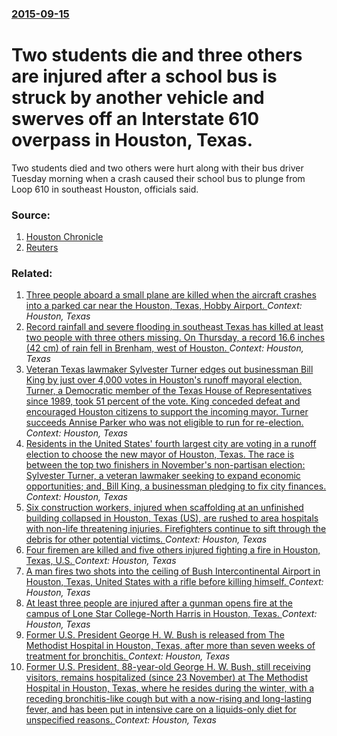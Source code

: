 ### [2015-09-15](/news/2015/09/15/index.md)

# Two students die and three others are injured after a school bus is struck by another vehicle and swerves off an Interstate 610 overpass in Houston, Texas. 

Two students died and two others were hurt along with their bus driver Tuesday morning when a crash caused their school bus to plunge from Loop 610 in southeast Houston, officials said.


### Source:

1. [Houston Chronicle](http://www.chron.com/houston/article/School-crash-along-South-Loop-6505292.php)
2. [Reuters](http://www.reuters.com/article/2015/09/15/us-usa-houston-bus-idUSKCN0RF1LR20150915)

### Related:

1. [Three people aboard a small plane are killed when the aircraft crashes into a parked car near the Houston, Texas, Hobby Airport. ](/news/2016/06/9/three-people-aboard-a-small-plane-are-killed-when-the-aircraft-crashes-into-a-parked-car-near-the-houston-texas-hobby-airport.md) _Context: Houston, Texas_
2. [Record rainfall and severe flooding in southeast Texas has killed at least two people with three others missing. On Thursday, a record 16.6 inches (42 cm) of rain fell in Brenham,  west of Houston. ](/news/2016/05/27/record-rainfall-and-severe-flooding-in-southeast-texas-has-killed-at-least-two-people-with-three-others-missing-on-thursday-a-record-16-6.md) _Context: Houston, Texas_
3. [Veteran Texas lawmaker Sylvester Turner edges out  businessman Bill King by just over 4,000 votes in Houston's runoff mayoral election.  Turner, a Democratic member of the Texas House of Representatives since 1989, took 51 percent of the vote.  King conceded defeat and encouraged  Houston citizens to support the incoming mayor. Turner succeeds Annise Parker who was not eligible to run for re-election.  ](/news/2015/12/13/veteran-texas-lawmaker-sylvester-turner-edges-out-businessman-bill-king-by-just-over-4-000-votes-in-houston-s-runoff-mayoral-election-tur.md) _Context: Houston, Texas_
4. [Residents in the United States' fourth largest city are voting in a runoff election to choose the new mayor of Houston, Texas. The race is between the top two finishers in November's non-partisan election: Sylvester Turner, a veteran lawmaker seeking to expand economic opportunities; and, Bill King, a businessman pledging to fix city finances. ](/news/2015/12/12/residents-in-the-united-states-fourth-largest-city-are-voting-in-a-runoff-election-to-choose-the-new-mayor-of-houston-texas-the-race-is-b.md) _Context: Houston, Texas_
5. [Six construction workers, injured when scaffolding at an unfinished building collapsed in Houston, Texas (US), are rushed to area hospitals with  non-life threatening injuries. Firefighters continue to sift through the debris for other potential victims. ](/news/2015/10/16/six-construction-workers-injured-when-scaffolding-at-an-unfinished-building-collapsed-in-houston-texas-us-are-rushed-to-area-hospitals.md) _Context: Houston, Texas_
6. [Four firemen are killed and five others injured fighting a fire in Houston, Texas, U.S. ](/news/2013/05/31/four-firemen-are-killed-and-five-others-injured-fighting-a-fire-in-houston-texas-u-s.md) _Context: Houston, Texas_
7. [A man fires two shots into the ceiling of Bush Intercontinental Airport in Houston, Texas, United States with a rifle before killing himself. ](/news/2013/05/2/a-man-fires-two-shots-into-the-ceiling-of-bush-intercontinental-airport-in-houston-texas-united-states-with-a-rifle-before-killing-himself.md) _Context: Houston, Texas_
8. [At least three people are injured after a gunman opens fire at the campus of Lone Star College-North Harris in Houston, Texas. ](/news/2013/01/22/at-least-three-people-are-injured-after-a-gunman-opens-fire-at-the-campus-of-lone-star-collegeanorth-harris-in-houston-texas.md) _Context: Houston, Texas_
9. [Former U.S. President George H. W. Bush is released from The Methodist Hospital in Houston, Texas, after more than seven weeks of treatment for bronchitis. ](/news/2013/01/14/former-u-s-president-george-h-w-bush-is-released-from-the-methodist-hospital-in-houston-texas-after-more-than-seven-weeks-of-treatment.md) _Context: Houston, Texas_
10. [Former U.S. President, 88-year-old George H. W. Bush, still receiving visitors, remains hospitalized (since 23 November) at The Methodist Hospital in Houston, Texas, where he resides during the winter, with a receding bronchitis-like cough but with a now-rising and long-lasting fever, and has been put in intensive care on a liquids-only diet for unspecified reasons. ](/news/2012/12/26/former-u-s-president-88-year-old-george-h-w-bush-still-receiving-visitors-remains-hospitalized-since-23-november-at-the-methodist-ho.md) _Context: Houston, Texas_
